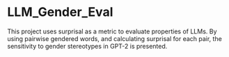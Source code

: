 # LLM_Gender_Eval
This project uses surprisal as a metric to evaluate properties of LLMs. By using pairwise gendered words, and calculating surprisal for each pair, the sensitivity to gender stereotypes in GPT-2 is presented. 
